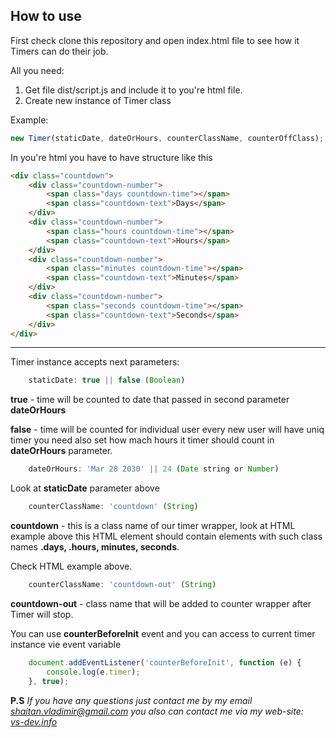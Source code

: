 ## How to use

First check clone this repository and open index.html file to see how it Timers can do their job.

All you need:

1. Get file dist/script.js and include it to you're html file.
2. Create new instance of Timer class

Example:
``` javascript
new Timer(staticDate, dateOrHours, counterClassName, counterOffClass);
```

In you're html you have to have structure like this

````html
<div class="countdown">
    <div class="countdown-number">
        <span class="days countdown-time"></span>
        <span class="countdown-text">Days</span>
    </div>
    <div class="countdown-number">
        <span class="hours countdown-time"></span>
        <span class="countdown-text">Hours</span>
    </div>
    <div class="countdown-number">
        <span class="minutes countdown-time"></span>
        <span class="countdown-text">Minutes</span>
    </div>
    <div class="countdown-number">
        <span class="seconds countdown-time"></span>
        <span class="countdown-text">Seconds</span>
    </div>
</div>
````
<hr>

Timer instance accepts next parameters:

````javascript
    staticDate: true || false (Boolean)
````
 <b>true</b> - time will be counted to date that passed in second parameter <b>dateOrHours</b>
 
 <b>false</b> - time will be counted for individual user every new user will have uniq timer
 you need also set how mach hours it timer should count in <b>dateOrHours</b> parameter.
 
 ````javascript
     dateOrHours: 'Mar 28 2030' || 24 (Date string or Number)
 ````
Look at <b>staticDate</b> parameter above

 ````javascript
     counterClassName: 'countdown' (String)
 ````
<b>countdown</b> - this is a class name of our timer wrapper, look at HTML example above
this HTML element should contain elements with such class names <b>.days, .hours, minutes, seconds</b>.

Check HTML example above.

 ````javascript
     counterClassName: 'countdown-out' (String)
 ````
<b>countdown-out</b> - class name that will be added to counter wrapper after Timer will stop.

You can use <b>counterBeforeInit</b> event and you can access to current timer instance vie event variable

 ````javascript
     document.addEventListener('counterBeforeInit', function (e) {
         console.log(e.timer);
     }, true);
 ````

<b>
P.S</b> <i>If you have any questions just contact me by my email <a href="mailto:shaitan.vladimir@gmail.com">shaitan.vladimir@gmail.com</a> 
you also can contact me via my web-site: <br> <a href="https://vs-dev.info/" target="_blank">vs-dev.info</a>  
</i>